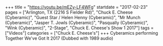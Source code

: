 +++
title = "https://youtu.be/mEZy-LF4WFg"
startdate = "2017-02-23"
pages = ["Arlington, TX (2216 S Fielder Rd)", "Chuck E. Cheese (Cyberamic)", "Guest Star / Helen Henny (Cyberamic)", "Mr Munch (Cyberamic)", "Jasper T. Jowls (Cyberamic)", "Pasqually (Cyberamic)", "Wink (Cyberamic)", "2-Stage", "Chuck E. Cheese's Show 1 2017"]
tags = ["Videos"]
categories = ["Chuck E. Cheese's"]
+++
Cyberamics performing Together We've Got It 2017 (Dubbed with 1989 audio)
